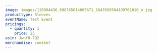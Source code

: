 ```yaml
---
image: images/120904436_698765014065671_1643589564199761010_o.jpg
producttype: Sleeves
eventName: Test Event
pricings:
  - quantity: 1
    price: 25
asin: JwnYH-7Q2
merchandise: comiket
---
```

